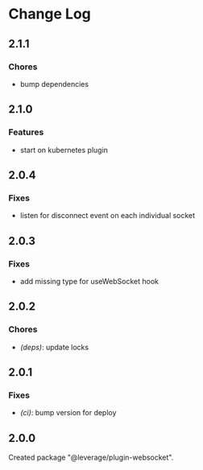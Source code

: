 # Change Log

## 2.1.1

### Chores

- bump dependencies


## 2.1.0

### Features

- start on kubernetes plugin


## 2.0.4

### Fixes

- listen for disconnect event on each individual socket


## 2.0.3

### Fixes

- add missing type for useWebSocket hook


## 2.0.2

### Chores

- _(deps)_: update locks


## 2.0.1

### Fixes

- _(ci)_: bump version for deploy


## 2.0.0

Created package "@leverage/plugin-websocket".

